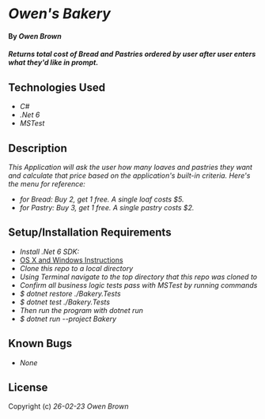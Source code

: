 # _Owen's Bakery_

#### By _**Owen Brown**_

#### _Returns total cost of Bread and Pastries ordered by user after user enters what they'd like in prompt._

## Technologies Used

* _C#_
* _.Net 6_
* _MSTest_

## Description

_This Application will ask the user how many loaves and pastries they want and calculate that price based on the application's built-in criteria. Here's the menu for reference:_ 

* _for Bread: Buy 2, get 1 free. A single loaf costs $5._
* _for Pastry: Buy 3, get 1 free. A single pastry costs $2._

## Setup/Installation Requirements

* _Install .Net 6 SDK:_
* [OS X and Windows Instructions](https://www.learnhowtoprogram.com/c-and-net/getting-started-with-c/installing-c-and-net)
* _Clone this repo to a local directory_
* _Using Terminal navigate to the top directory that this repo was cloned to_ 
* _Confirm all business logic tests pass with MSTest by running commands_
* _$ dotnet restore ./Bakery.Tests_
* _$ dotnet test ./Bakery.Tests_
* _Then run the program with dotnet run_
* _$ dotnet run --project Bakery_

## Known Bugs

* _None_

## License

Copyright (c) _26-02-23_ _Owen Brown_